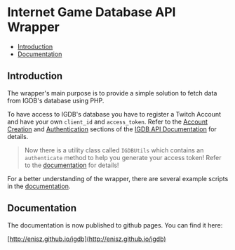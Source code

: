 # Internet Game Database API Wrapper

<!-- toc -->

- [Introduction](#introduction)
- [Documentation](#documentation)

<!-- tocstop -->

## Introduction
The wrapper's main purpose is to provide a simple solution to fetch data from IGDB's database using PHP.

To have access to IGDB's database you have to register a Twitch Account and have your own `client_id` and `access_token`. Refer to the [Account Creation](https://api-docs.igdb.com/#account-creation) and [Authentication](https://api-docs.igdb.com/#authentication) sections of the [IGDB API Documentation](https://api-docs.igdb.com/) for details.

> Now there is a utility class called `IGDBUtils` which contains an `authenticate` method to help you generate your access token! Refer to the [documentation](#documentation) for details!

For a better understanding of the wrapper, there are several example scripts in the [documentation](#documentation).

## Documentation

The documentation is now published to github pages. You can find it here:

[http://enisz.github.io/igdb](http://enisz.github.io/igdb)